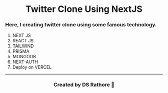 <h1 align="center">Twitter Clone Using NextJS</h1>

### **Here, I creating twitter clone using some famous technology.**

<ol>
  <li>NEXT JS</li>
  <li>REACT JS</li>
  <li>TAILWIND</li>
  <li>PRISMA</li>
  <li>MONGODB</li>
  <li>NEXT-AUTH</li>
  <li>Deploy on VERCEL</li>
</ol>

***

<h3 align="center">Created by DS Rathore 💖</h3>